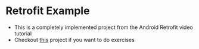 # Retrofit Example

- This is a completely implemented project from the Android Retrofit video tutorial
- Checkout [this](../network-retrofit-moshi-exercise) project if you want to do exercises
